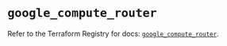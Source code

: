# `google_compute_router`

Refer to the Terraform Registry for docs: [`google_compute_router`](https://registry.terraform.io/providers/hashicorp/google/6.36.1/docs/resources/compute_router).
